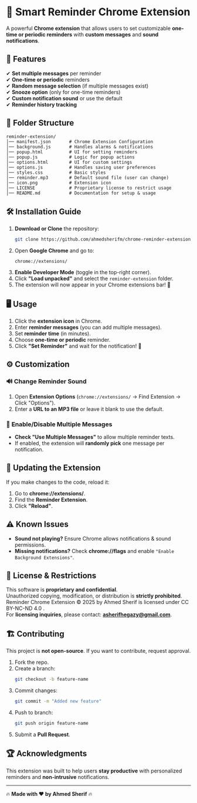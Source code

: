 # 📌 Smart Reminder Chrome Extension

A powerful **Chrome extension** that allows users to set customizable **one-time or periodic reminders** with **custom messages** and **sound notifications**.

## 🚀 Features

✔ **Set multiple messages** per reminder\
✔ **One-time or periodic** reminders\
✔ **Random message selection** (if multiple messages exist)\
✔ **Snooze option** (only for one-time reminders)\
✔ **Custom notification sound** or use the default\
✔ **Reminder history tracking**

## 📂 Folder Structure

```
reminder-extension/
│── manifest.json       # Chrome Extension Configuration
│── background.js       # Handles alarms & notifications
│── popup.html          # UI for setting reminders
│── popup.js            # Logic for popup actions
│── options.html        # UI for custom settings
│── options.js          # Handles saving user preferences
│── styles.css          # Basic styles
│── reminder.mp3        # Default sound file (user can change)
│── icon.png            # Extension icon
│── LICENSE             # Proprietary license to restrict usage
│── README.md           # Documentation for setup & usage
```

## 🛠 Installation Guide

1. **Download or Clone** the repository:
   ```sh
   git clone https://github.com/ahmedsherifm/chrome-reminder-extension.git
   ```
2. Open **Google Chrome** and go to:
   ```
   chrome://extensions/
   ```
3. **Enable Developer Mode** (toggle in the top-right corner).
4. Click **"Load unpacked"** and select the `reminder-extension` folder.
5. The extension will now appear in your Chrome extensions bar! 🎉

## 🖥️ Usage

1. Click the **extension icon** in Chrome.
2. Enter **reminder messages** (you can add multiple messages).
3. Set **reminder time** (in minutes).
4. Choose **one-time or periodic** reminder.
5. Click **"Set Reminder"** and wait for the notification! 🔔

## ⚙ Customization

### 🔊 **Change Reminder Sound**

1. Open **Extension Options** (`chrome://extensions/` → Find Extension → Click "Options").
2. Enter a **URL to an MP3 file** or leave it blank to use the default.

### 📌 **Enable/Disable Multiple Messages**

- **Check "Use Multiple Messages"** to allow multiple reminder texts.
- If enabled, the extension will **randomly pick** one message per notification.

## 🔄 Updating the Extension

If you make changes to the code, reload it:

1. Go to **chrome://extensions/**.
2. Find the **Reminder Extension**.
3. Click **"Reload"**.

## ⚠ Known Issues

- **Sound not playing?** Ensure Chrome allows notifications & sound permissions.
- **Missing notifications?** Check **chrome://flags** and enable `"Enable Background Extensions"`.

## 🛑 License & Restrictions

This software is **proprietary and confidential**.\
Unauthorized copying, modification, or distribution is **strictly prohibited**.\
Reminder Chrome Extension © 2025 by Ahmed Sherif is licensed under CC BY-NC-ND 4.0 .\
For **licensing inquiries**, please contact: **[**asherifhegazy@gmail.com**](mailto\:asherifhegazy@gmail.com)**.

## 🏗️ Contributing

This project is **not open-source**. If you want to contribute, request approval.

1. Fork the repo.
2. Create a branch:
   ```sh
   git checkout -b feature-name
   ```
3. Commit changes:
   ```sh
   git commit -m "Added new feature"
   ```
4. Push to branch:
   ```sh
   git push origin feature-name
   ```
5. Submit a **Pull Request**.

## 🏆 Acknowledgments

This extension was built to help users **stay productive** with personalized reminders and **non-intrusive** notifications.

---

🔥 **Made with ❤️ by Ahmed Sherif** 🔥

